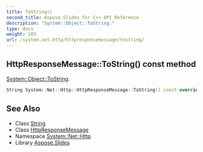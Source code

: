```yaml
---
title: ToString()
second_title: Aspose.Slides for C++ API Reference
description: "System::Object::ToString."
type: docs
weight: 183
url: /system.net.http/httpresponsemessage/tostring/
---
```

## HttpResponseMessage::ToString() const method


[System::Object::ToString](../../../system/object/tostring/).

```cpp
String System::Net::Http::HttpResponseMessage::ToString() const override
```

## See Also

* Class [String](../../../system/string/)
* Class [HttpResponseMessage](../)
* Namespace [System::Net::Http](../../)
* Library [Aspose.Slides](../../../)